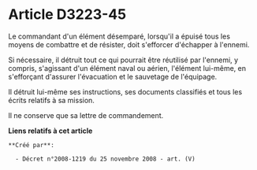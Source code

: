 # Article D3223-45

Le commandant d'un élément désemparé, lorsqu'il a épuisé tous les moyens de combattre et de résister, doit s'efforcer
d'échapper à l'ennemi.

Si nécessaire, il détruit tout ce qui pourrait être réutilisé par l'ennemi, y compris, s'agissant d'un élément naval ou
aérien, l'élément lui-même, en s'efforçant d'assurer l'évacuation et le sauvetage de l'équipage.

Il détruit lui-même ses instructions, ses documents classifiés et tous les écrits relatifs à sa mission.

Il ne conserve que sa lettre de commandement.

**Liens relatifs à cet article**

	**Créé par**:

	  - Décret n°2008-1219 du 25 novembre 2008 - art. (V)
